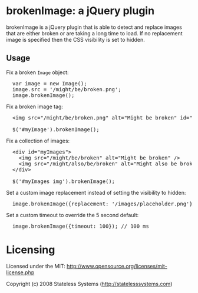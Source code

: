 # brokenImage: a jQuery plugin

brokenImage is a jQuery plugin that is able to detect and replace images
that are either broken or are taking a long time to load.  If no replacement
image is specified then the CSS visibility is set to hidden.

## Usage

Fix a broken <code>Image</code> object:

<pre>
  var image = new Image();
  image.src = '/might/be/broken.png';
  image.brokenImage();
</pre>

Fix a broken image tag:

<pre>
  &lt;img src="/might/be/broken.png" alt="Might be broken" id="myImage" /&gt;

  $('#myImage').brokenImage();
</pre>

Fix a collection of images:

<pre>
  &lt;div id="myImages"&gt;
    &lt;img src="/might/be/broken" alt="Might be broken" /&gt;
    &lt;img src="/might/also/be/broken" alt="Might also be broken" /&gt;
  &lt;/div>

  $('#myImages img').brokenImage();
</pre>

Set a custom image replacement instead of setting the visibility to hidden:

<pre>
  image.brokenImage({replacement: '/images/placeholder.png'});
</pre>

Set a custom timeout to override the 5 second default:

<pre>
  image.brokenImage({timeout: 100}); // 100 ms
</pre>

# Licensing

Licensed under the MIT:
http://www.opensource.org/licenses/mit-license.php

Copyright (c) 2008 Stateless Systems (http://statelesssystems.com)
